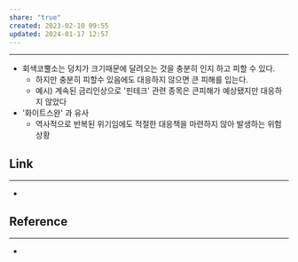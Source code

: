 ```yaml
---
share: "true"
created: 2023-02-10 09:55
updated: 2024-01-17 12:57
---
```


---

- 회색코뿔소는 덩치가 크기때문에 달려오는 것을 충분히 인지 하고 피할 수 있다.
	- 하지만 충분히 피할수 있음에도 대응하지 않으면 큰 피해를 입는다.
	- 예시) 계속된 금리인상으로 '핀테크' 관련 종목은 큰피해가 예상됐지만 대응하지 않았다
- '화이트스완' 과 유사
	- 역사적으로 반복된 위기임에도 적절한 대응책을 마련하지 않아 발생하는 위험 상황 




## Link
---
- 


## Reference
---
- 